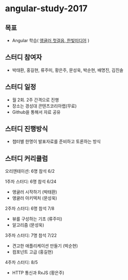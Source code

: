 
angular-study-2017
===========

## 목표
  - Angular 학습( [앵귤러 첫걸음, 한빛미디어](http://book.naver.com/bookdb/book_detail.nhn?bid=12096305) )

## 스터디 참여자
  - 박태환, 홍길현, 류주미, 황은주, 문성욱, 박순현, 배명진, 김진솔

## 스터디 일정
  - 월 2회. 2주 간격으로 진행
  - 장소는 경성대 콘텐츠코리아랩(무료)
  - Github을 통해서 자료 공유

## 스터디 진행방식
  - 챕터별 한명이 발표자료를 준비하고 토론하는 방식

## 스터디 커리큘럼
 오리엔테이션: 6명 참석 6/2

 1주차 스터디: 6명 참석  6/24
   - 앵귤러 시작하기 (박태환)
   - 앵귤러 아키텍처 (문성욱)

 2주차 스터디: 6명 참석 7/8
   - 뷰를 구성하는 기초 (류주미)
   - 알고리즘 (문성욱)

 3주차 스터디: 7명 참석 7/22
   - 견고한 애플리케이션 만들기 (박순현)
   - 컴포넌트 고급 (홍길현)

 4주차 스터디: 8/5
   - HTTP 통신과 RxJS (황은주)